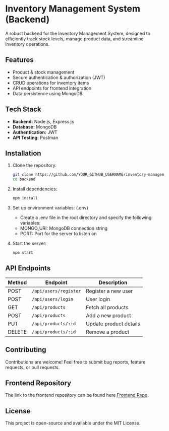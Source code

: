 #  Inventory Management System (Backend)

A robust backend for the Inventory Management System, designed to efficiently track stock levels, manage product data, and streamline inventory operations.

##  Features
- Product & stock management
- Secure authentication & authorization (JWT)
- CRUD operations for inventory items
- API endpoints for frontend integration
- Data persistence using MongoDB

##  Tech Stack
- **Backend:** Node.js, Express.js
- **Database:** MongoDB
- **Authentication:** JWT
- **API Testing:** Postman

##  Installation

1. Clone the repository:
   ```bash
   git clone https://github.com/YOUR_GITHUB_USERNAME/inventory-management-backend.git
   cd backend
   ```
2. Install dependencies:
   ```bash
   npm install
   ```
3. Set up environment variables: (.env)
   * Create a .env file in the root directory and specify the following variables:
   * MONGO_URI: MongoDB connection string
   * PORT: Port for the server to listen on
   
4. Start the server:
   ```bash
   npm start
   ```

##  API Endpoints
| Method | Endpoint | Description |
|--------|----------|-------------|
| POST   | `/api/users/register` | Register a new user |
| POST   | `/api/users/login` | User login |
| GET    | `/api/products` | Fetch all products |
| POST   | `/api/products` | Add a new product |
| PUT    | `/api/products/:id` | Update product details |
| DELETE | `/api/products/:id` | Remove a product |

##  Contributing
Contributions are welcome! Feel free to submit bug reports, feature requests, or pull requests.

##  Frontend Repository
The link to the frontend repository can be found here [Frontend Repo](https://github.com/Balakumaran1109/Inventory_App_Frontend).

## License
This project is open-source and available under the MIT License.
